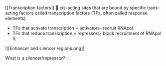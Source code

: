 [[Transcription factors]]
 cis-acting sites that are bound by specific trans-acting factors called transcription factors (TFs, often called response elements).
- TFs that activate transcription = activators- recruit RNApol.
- TFs that reduce transcription = repressors- block recruitment of RNApol II.

![[Enhancer and silencer regions.png]]

What is a silencer/repressor? :: 